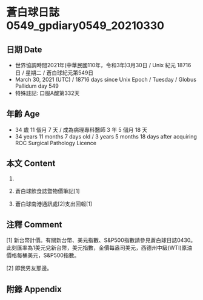 [_metadata_:encoding]: - "utf-8"
[_metadata_:language]: - "zh-Hant-TW"
[_metadata_:fileformat]: - "markdown"
[_metadata_:MIME_type]: - "text/plain"
[_metadata_:markdown_version]: - "commonmark version 0.29"
[_metadata_:markdown_spec]: - "https://spec.commonmark.org/0.29/"

# 蒼白球日誌0549_gpdiary0549_20210330 #

## 日期 Date ##

* 世界協調時間2021年(中華民國110年，令和3年)3月30日 / Unix 紀元 18716 日 / 星期二 / 蒼白球紀元第549日
* March 30, 2021 (UTC) / 18716 days since Unix Epoch / Tuesday / Globus Pallidum day 549
* 特殊註記: 口服A酸第332天

## 年齡 Age ##

* 34 歲 11 個月 7 天 / 成為病理專科醫師 3 年 5 個月 18 天
* 34 years 11 months 7 days old / 3 years 5 months 18 days after acquiring ROC Surgical Pathology Licence

## 本文 Content ##

1. 

    
2. 蒼白球飲食誌暨物價筆記[1]

    
3. 蒼白球南港通訊處[2]支出回報[1]

    

## 注釋 Comment ##

[1] 新台幣計價。有關新台幣、美元指數、S&P500指數請參見蒼白球日誌0430。此刻匯率為1美元兌新台幣，美元指數，金價每盎司美元，西德州中級(WTI)原油價格每桶美元，S&P500指數。


[2] 即我男友那邊。



## 附錄 Appendix ##

